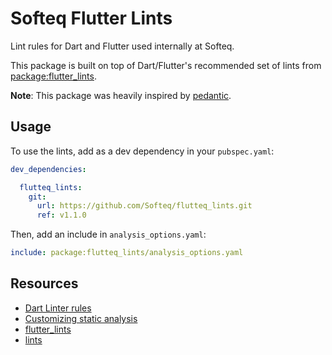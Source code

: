 # Softeq Flutter Lints

Lint rules for Dart and Flutter used internally at Softeq.

This package is built on top of Dart/Flutter's recommended set of lints from [package:flutter_lints](https://pub.dev/packages/flutter_lints).

**Note**: This package was heavily inspired by [pedantic](https://github.com/dart-lang/pedantic).

## Usage

To use the lints, add as a dev dependency in your `pubspec.yaml`:

```yaml
dev_dependencies:

  flutteq_lints:
    git:
      url: https://github.com/Softeq/flutteq_lints.git
      ref: v1.1.0
```

Then, add an include in `analysis_options.yaml`:

```yaml
include: package:flutteq_lints/analysis_options.yaml
```

## Resources

- [Dart Linter rules](https://dart.dev/tools/linter-rules)
- [Customizing static analysis](https://dart.dev/tools/analysis)
- [flutter_lints](https://github.com/flutter/packages/blob/main/packages/flutter_lints/lib/flutter.yaml)
- [lints](https://github.com/dart-lang/lints/blob/main/lib/recommended.yaml)
